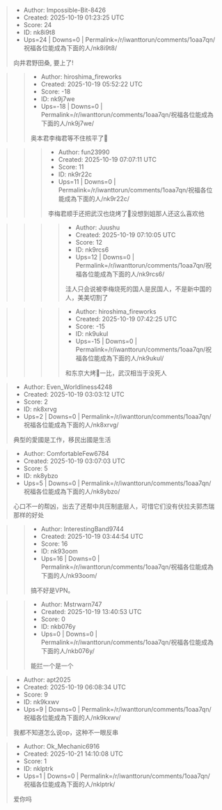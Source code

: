 > - Author: Impossible-Bit-8426
> - Created: 2025-10-19 01:23:25 UTC
> - Score: 24
> - ID: nk8i9t8
> - Ups=24 | Downs=0 | Permalink=/r/iwanttorun/comments/1oaa7qn/祝福各位能成為下面的人/nk8i9t8/
>
> 向井君野田桑, 要上了!

>> - Author: hiroshima_fireworks
>> - Created: 2025-10-19 05:52:22 UTC
>> - Score: -18
>> - ID: nk9j7we
>> - Ups=-18 | Downs=0 | Permalink=/r/iwanttorun/comments/1oaa7qn/祝福各位能成為下面的人/nk9j7we/
>>
>> 奥本君李梅君等不住核平了🥹

>>> - Author: fun23990
>>> - Created: 2025-10-19 07:07:11 UTC
>>> - Score: 11
>>> - ID: nk9r22c
>>> - Ups=11 | Downs=0 | Permalink=/r/iwanttorun/comments/1oaa7qn/祝福各位能成為下面的人/nk9r22c/
>>>
>>> 李梅君顺手还把武汉也烧烤了🤣没想到姐那人还这么喜欢他

>>>> - Author: Juushu
>>>> - Created: 2025-10-19 07:10:05 UTC
>>>> - Score: 12
>>>> - ID: nk9rcs6
>>>> - Ups=12 | Downs=0 | Permalink=/r/iwanttorun/comments/1oaa7qn/祝福各位能成為下面的人/nk9rcs6/
>>>>
>>>> 洼人只会说被李梅烧死的国人是民国人，不是新中国的人，美美切割了

>>>> - Author: hiroshima_fireworks
>>>> - Created: 2025-10-19 07:42:25 UTC
>>>> - Score: -15
>>>> - ID: nk9ukul
>>>> - Ups=-15 | Downs=0 | Permalink=/r/iwanttorun/comments/1oaa7qn/祝福各位能成為下面的人/nk9ukul/
>>>>
>>>> 和东京大烤🐷一比，武汉相当于没死人

> - Author: Even_Worldliness4248
> - Created: 2025-10-19 03:03:12 UTC
> - Score: 2
> - ID: nk8xrvg
> - Ups=2 | Downs=0 | Permalink=/r/iwanttorun/comments/1oaa7qn/祝福各位能成為下面的人/nk8xrvg/
>
> 典型的愛國是工作，移民出國是生活

> - Author: ComfortableFew6784
> - Created: 2025-10-19 03:07:03 UTC
> - Score: 5
> - ID: nk8ybzo
> - Ups=5 | Downs=0 | Permalink=/r/iwanttorun/comments/1oaa7qn/祝福各位能成為下面的人/nk8ybzo/
>
> 心口不一的帮凶，出去了还帮中共压制底层人，可惜它们没有伏拉夫郭杰瑞那样的好处

>> - Author: InterestingBand9744
>> - Created: 2025-10-19 03:44:54 UTC
>> - Score: 16
>> - ID: nk93oom
>> - Ups=16 | Downs=0 | Permalink=/r/iwanttorun/comments/1oaa7qn/祝福各位能成為下面的人/nk93oom/
>>
>> 搞不好是VPN。

>> - Author: Mstrwarn747
>> - Created: 2025-10-19 13:40:53 UTC
>> - Score: 0
>> - ID: nkb076y
>> - Ups=0 | Downs=0 | Permalink=/r/iwanttorun/comments/1oaa7qn/祝福各位能成為下面的人/nkb076y/
>>
>> 能拦一个是一个

> - Author: apt2025
> - Created: 2025-10-19 06:08:34 UTC
> - Score: 9
> - ID: nk9kxwv
> - Ups=9 | Downs=0 | Permalink=/r/iwanttorun/comments/1oaa7qn/祝福各位能成為下面的人/nk9kxwv/
>
> 我都不知道怎么说op，这种不一眼反串

> - Author: Ok_Mechanic6916
> - Created: 2025-10-21 14:10:08 UTC
> - Score: 1
> - ID: nklptrk
> - Ups=1 | Downs=0 | Permalink=/r/iwanttorun/comments/1oaa7qn/祝福各位能成為下面的人/nklptrk/
>
> 爱你吗
